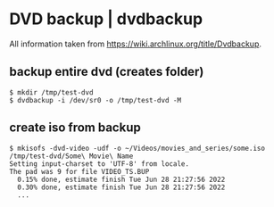 # DVD backup | dvdbackup

All information taken from https://wiki.archlinux.org/title/Dvdbackup.

## backup entire dvd (creates folder)

```
$ mkdir /tmp/test-dvd
$ dvdbackup -i /dev/sr0 -o /tmp/test-dvd -M
```


## create iso from backup

```
$ mkisofs -dvd-video -udf -o ~/Videos/movies_and_series/some.iso  /tmp/test-dvd/Some\ Movie\ Name
Setting input-charset to 'UTF-8' from locale.
The pad was 9 for file VIDEO_TS.BUP
  0.15% done, estimate finish Tue Jun 28 21:27:56 2022
  0.30% done, estimate finish Tue Jun 28 21:27:56 2022
  ...
```

